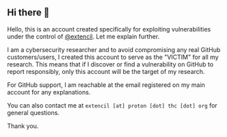 ## Hi there 👋

Hello, this is an account created specifically for exploiting vulnerabilities under the control of [@extencil](https://github.com/extencil). Let me explain further.

I am a cybersecurity researcher and to avoid compromising any real GitHub customers/users, I created this account to serve as the "VICTIM" for all my research. This means that if I discover or find a vulnerability on GitHub to report responsibly, only this account will be the target of my research.

For GitHub support, I am reachable at the email registered on my main account for any explanations.

You can also contact me at `extencil [at] proton [dot] thc [dot] org` for general questions.

Thank you.
